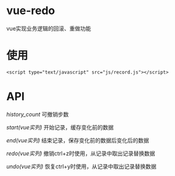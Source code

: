 # vue-redo

vue实现业务逻辑的回滚、重做功能

# 使用

`<script type="text/javascript" src="js/record.js"></script>`

# API

*history_count* 可撤销步数

*start(vue实列)* 开始记录，缓存变化前的数据

*end(vue实列)* 结束记录，保存变化前的数据后变化后的数据

*redo(vue实列)* 撤销ctrl+z时使用，从记录中取出记录替换数据

*undo(vue实列)* 恢复ctrl+y时使用，从记录中取出记录替换数据
